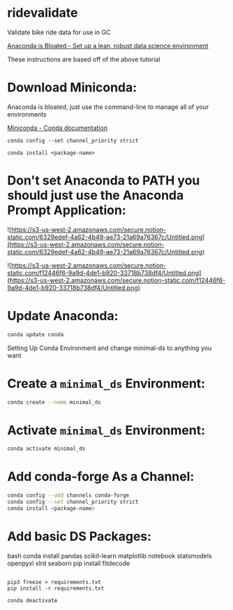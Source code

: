# ridevalidate

Validate bike ride data for use in GC

[Anaconda is Bloated - Set up a lean, robust data science environment](https://www.dunderdata.com/blog/anaconda-is-bloated-set-up-a-lean-robust-data-science-environment-with-miniconda-and-conda-forge)

These instructions are based off of the above tutorial

# Download Miniconda:

Anaconda is bloated, just use the command-line to manage all of your environments

[Miniconda - Conda documentation](https://docs.conda.io/en/latest/miniconda.html)

```
conda config --set channel_priority strict
```

```
conda install <package-name>
```

# Don't set Anaconda to PATH you should just use the Anaconda Prompt Application:

![https://s3-us-west-2.amazonaws.com/secure.notion-static.com/6329edef-4a62-4b49-ae73-21a69a76367c/Untitled.png](https://s3-us-west-2.amazonaws.com/secure.notion-static.com/6329edef-4a62-4b49-ae73-21a69a76367c/Untitled.png)

![https://s3-us-west-2.amazonaws.com/secure.notion-static.com/f12446f6-9a9d-4de1-b920-33718b738df4/Untitled.png](https://s3-us-west-2.amazonaws.com/secure.notion-static.com/f12446f6-9a9d-4de1-b920-33718b738df4/Untitled.png)

# Update Anaconda:

```bash
conda update conda
```

Setting Up Conda Environment and change minimal-ds to anything you want

# Create a `minimal_ds` Environment:

```bash
conda create --name minimal_ds
```

# Activate `minimal_ds` Environment:

```bash
conda activate minimal_ds
```

# Add conda-forge As a Channel:

```bash
conda config --add channels conda-forge
conda config --set channel_priority strict
conda install <package-name>
```

# Add basic DS Packages:

bash
conda install pandas scikit-learn matplotlib notebook statsmodels openpyxl xlrd seaborn
pip install fitdecode

```

pip3 freeze > requirements.txt
pip install -r requirements.txt

conda deactivate
```
